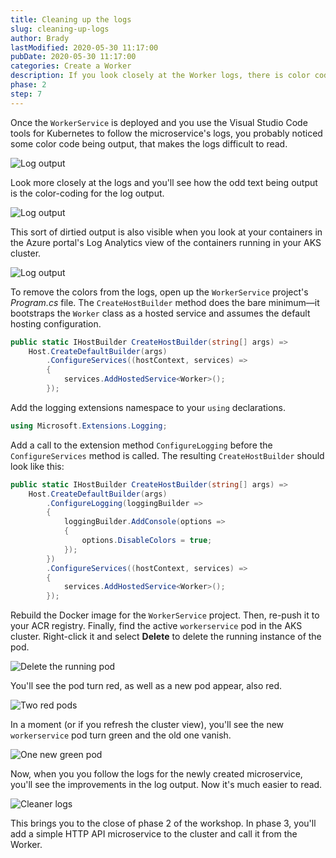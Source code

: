 ```yaml
---
title: Cleaning up the logs
slug: cleaning-up-logs
author: Brady
lastModified: 2020-05-30 11:17:00
pubDate: 2020-05-30 11:17:00
categories: Create a Worker
description: If you look closely at the Worker logs, there is color code output in the logs, dirtying them up. Let's clean those logs.
phase: 2
step: 7
---
```


Once the `WorkerService` is deployed and you use the Visual Studio Code tools for Kubernetes to follow the microservice's logs, you probably noticed some color code being output, that makes the logs difficult to read.

![Log output](media/logs.png)

Look more closely at the logs and you'll see how the odd text being output is the color-coding for the log output.

![Log output](media/closer-logs.png)

This sort of dirtied output is also visible when you look at your containers in the Azure portal's Log Analytics view of the containers running in your AKS cluster.

![Log output](media/azure-logs.png)

To remove the colors from the logs, open up the `WorkerService` project's *Program.cs* file. The `CreateHostBuilder` method does the bare minimum&mdash;it bootstraps the `Worker` class as a hosted service and assumes the default hosting configuration.

```csharp
public static IHostBuilder CreateHostBuilder(string[] args) =>
    Host.CreateDefaultBuilder(args)
        .ConfigureServices((hostContext, services) =>
        {
            services.AddHostedService<Worker>();
        });
```

Add the logging extensions namespace to your `using` declarations.

```csharp
using Microsoft.Extensions.Logging;
```

Add a call to the extension method `ConfigureLogging` before the `ConfigureServices` method is called. The resulting `CreateHostBuilder` should look like this:

```csharp
public static IHostBuilder CreateHostBuilder(string[] args) =>
    Host.CreateDefaultBuilder(args)
        .ConfigureLogging(loggingBuilder =>
        {
            loggingBuilder.AddConsole(options =>
            {
                options.DisableColors = true;
            });
        })
        .ConfigureServices((hostContext, services) =>
        {
            services.AddHostedService<Worker>();
        });
```

Rebuild the Docker image for the `WorkerService` project. Then, re-push it to your ACR registry. Finally, find the active `workerservice` pod in the AKS cluster. Right-click it and select **Delete** to delete the running instance of the pod.

![Delete the running pod](media/delete-pod.png)

You'll see the pod turn red, as well as a new pod appear, also red.

![Two red pods](media/two-red-pods.png)

In a moment (or if you refresh the cluster view), you'll see the new `workerservice` pod turn green and the old one vanish.

![One new green pod](media/one-green-pod.png)

Now, when you you follow the logs for the newly created microservice, you'll see the improvements in the log output. Now it's much easier to read.

![Cleaner logs](media/cleaner-logs.png)

This brings you to the close of phase 2 of the workshop. In phase 3, you'll add a simple HTTP API microservice to the cluster and call it from the Worker.